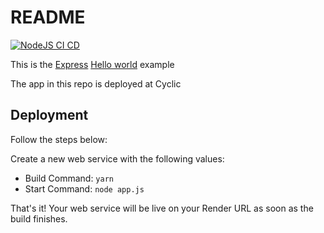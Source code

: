 # README

[![NodeJS CI CD](https://github.com/fabioivi/express-hello-world-github-actions/actions/workflows/main.yml/badge.svg)](https://github.com/fabioivi/express-hello-world-github-actions/actions/workflows/main.yml)

This is the [Express](https://expressjs.com) [Hello world](https://expressjs.com/en/starter/hello-world.html) example

The app in this repo is deployed at Cyclic

## Deployment

Follow the steps below:

Create a new web service with the following values:
  * Build Command: `yarn`
  * Start Command: `node app.js`

That's it! Your web service will be live on your Render URL as soon as the build finishes.
